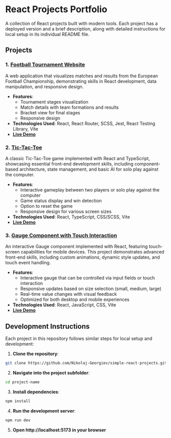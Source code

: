 # React Projects Portfolio

A collection of React projects built with modern tools. Each project has a deployed version and a brief description, along with detailed instructions for local setup in its individual README file.

## Projects

### 1. [Football Tournament Website](./football-tournament/README.md)

A web application that visualizes matches and results from the European Football Championship, demonstrating skills in React development, data manipulation, and responsive design.

- **Features**:
  - Tournament stages visualization
  - Match details with team formations and results
  - Bracket view for final stages
  - Responsive design
- **Technologies Used**: React, React Router, SCSS, Jest, React Testing Library, Vite
- **[Live Demo](https://ng-football-tournament-v2.netlify.app)**

### 2. [Tic-Tac-Toe](./tic-tac-toe/README.md)

A classic Tic-Tac-Toe game implemented with React and TypeScript, showcasing essential front-end development skills, including component-based architecture, state management, and basic AI for solo play against the computer.

- **Features**:
  - Interactive gameplay between two players or solo play against the computer
  - Game status display and win detection
  - Option to reset the game
  - Responsive design for various screen sizes
- **Technologies Used**: React, TypeScript, CSS/SCSS, Vite
- **[Live Demo](https://tic-tac-toe-v2-nikolaj-georgiev.netlify.app/)**

### 3. [Gauge Component with Touch Interaction](./reusable-gauge/README.md)

An interactive Gauge component implemented with React, featuring touch-screen capabilities for mobile devices. This project demonstrates advanced front-end skills, including custom animations, dynamic style updates, and touch event handling.

- **Features**:
  - Interactive gauge that can be controlled via input fields or touch interaction
  - Responsive updates based on size selection (small, medium, large)
  - Real-time value changes with visual feedback
  - Optimized for both desktop and mobile experiences
- **Technologies Used**: React, JavaScript, CSS, Vite
- **[Live Demo](https://gauge-nikolaj-georgiev.netlify.app/)**

## Development Instructions

Each project in this repository follows similar steps for local setup and development:

1. **Clone the repository**:

```bash
git clone https://github.com/Nikolaj-Georgiev/simple-react-projects.git
```

2. **Navigate into the project subfolder**:

```bash
cd project-name
```

3. **Install dependencies**:

```bash
npm install
```

4. **Run the development server**:

```bash
npm run dev
```

5. **Open http://localhost:5173 in your browser**
